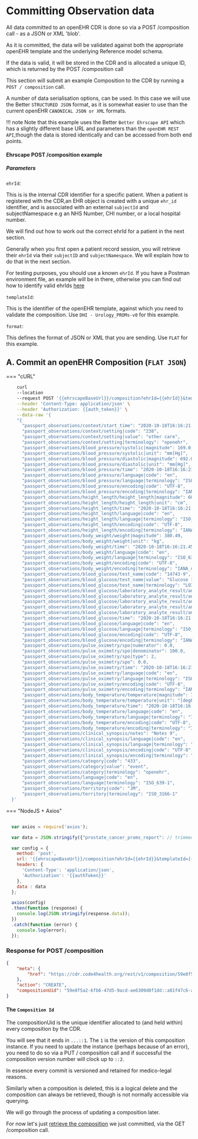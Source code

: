 # Committing Observation data

All data committed to an openEHR CDR is done so via a POST /composition call - as a JSON or XML 'blob'. 

As it is committed, the data will be validated against both the appropriate openEHR template and the underlying Reference model schema.

If the data is valid, it will be stored in the CDR and is allocated a unique ID, which is returned by the POST /composition call

This section will submit an example Composition to the CDR by running a `POST / composition` call.

A number of data serialisation options, can be used. In this case we will use the Better `STRUCTURED JSON` format, as it is somewhat easier to use than the current openEHR `CANONICAL JSON or XML` formats.

!!! note
Note that this example uses the Better `Better Ehrscape API` which has a slightly different base URL and parameters than the `openEHR REST API`,though the data is stored identically and can be accessed from both end points.

#### Ehrscape POST /composition example

##### Parameters

`ehrId`: 

This is is the internal CDR identifier for a specific patient. When a patient is registered with the CDR,an EHR object is created with a unique `ehr_id` identifier, and is associated with an external `subjectId` and subjectNamespace e.g an NHS Number, CHI number, or a local hospital number.

We will find out how to work out the correct ehrId for a patient in the next section.

Generally when you first open a patient record session, you will retrieve their `ehrId` via their `subjectID` and `subjectNamespace`. We will explain how to do that in the next section.

For testing purposes, you should use a known `ehrId`. If you have a Postman environment file, an example will be in there, otherwise you can find out how to identify valid ehrIds [here]()


`templateId`: 

This is the identifier of the openEHR template, against which you need to validate the composition. Use `DHI - Urology_PROMs-v0` for this example.  


`format`: 

This defines the format of JSON or XML that you are sending. Use `FLAT` for this example.


## A. Commit an openEHR Composition (`FLAT JSON`)

=== "cURL"
  
  ```bash
      curl 
      --location 
      --request POST '{{ehrscapeBaseUrl}}/composition?ehrId={{ehrId}}&templateId={{templateId}}&format=STRUCTURED' \
      --header 'Content-Type: application/json' \
      --header 'Authorization: {{auth_token}}' \
      --data-raw '{
      "{
        "passport_observations/context/start_time": "2020-10-18T16:16:21.449Z",
        "passport_observations/context/setting|code": "238",
        "passport_observations/context/setting|value": "other care",
        "passport_observations/context/setting|terminology": "openehr",
        "passport_observations/blood_pressure/systolic|magnitude": 169.0,
        "passport_observations/blood_pressure/systolic|unit": "mm[Hg]",
        "passport_observations/blood_pressure/diastolic|magnitude": 692.0,
        "passport_observations/blood_pressure/diastolic|unit": "mm[Hg]",
        "passport_observations/blood_pressure/time": "2020-10-18T16:16:21.452Z",
        "passport_observations/blood_pressure/language|code": "en",
        "passport_observations/blood_pressure/language|terminology": "ISO_639-1",
        "passport_observations/blood_pressure/encoding|code": "UTF-8",
        "passport_observations/blood_pressure/encoding|terminology": "IANA_character-sets",
        "passport_observations/height_length/height_length|magnitude": 609.33,
        "passport_observations/height_length/height_length|unit": "cm",
        "passport_observations/height_length/time": "2020-10-18T16:16:21.453Z",
        "passport_observations/height_length/language|code": "en",
        "passport_observations/height_length/language|terminology": "ISO_639-1",
        "passport_observations/height_length/encoding|code": "UTF-8",
        "passport_observations/height_length/encoding|terminology": "IANA_character-sets",
        "passport_observations/body_weight/weight|magnitude": 380.49,
        "passport_observations/body_weight/weight|unit": "kg",
        "passport_observations/body_weight/time": "2020-10-18T16:16:21.453Z",
        "passport_observations/body_weight/language|code": "en",
        "passport_observations/body_weight/language|terminology": "ISO_639-1",
        "passport_observations/body_weight/encoding|code": "UTF-8",
        "passport_observations/body_weight/encoding|terminology": "IANA_character-sets",
        "passport_observations/blood_glucose/test_name|code": "14743-9",
        "passport_observations/blood_glucose/test_name|value": "Glucose [Moles/volume] in Capillary blood by Glucometer",
        "passport_observations/blood_glucose/test_name|terminology": "LOINC",
        "passport_observations/blood_glucose/laboratory_analyte_result/analyte_name|code": "14743-9",
        "passport_observations/blood_glucose/laboratory_analyte_result/analyte_name|value": "Glucose [Moles/volume] in Capillary blood by Glucometer",
        "passport_observations/blood_glucose/laboratory_analyte_result/analyte_name|terminology": "LOINC",
        "passport_observations/blood_glucose/laboratory_analyte_result/analyte_result|magnitude": 52.61,
        "passport_observations/blood_glucose/laboratory_analyte_result/analyte_result|unit": "mmol/L",
        "passport_observations/blood_glucose/time": "2020-10-18T16:16:21.453Z",
        "passport_observations/blood_glucose/language|code": "en",
        "passport_observations/blood_glucose/language|terminology": "ISO_639-1",
        "passport_observations/blood_glucose/encoding|code": "UTF-8",
        "passport_observations/blood_glucose/encoding|terminology": "IANA_character-sets",
        "passport_observations/pulse_oximetry/spo|numerator": 0.0,
        "passport_observations/pulse_oximetry/spo|denominator": 100.0,
        "passport_observations/pulse_oximetry/spo|type": 2,
        "passport_observations/pulse_oximetry/spo": 0.0,
        "passport_observations/pulse_oximetry/time": "2020-10-18T16:16:21.455Z",
        "passport_observations/pulse_oximetry/language|code": "en",
        "passport_observations/pulse_oximetry/language|terminology": "ISO_639-1",
        "passport_observations/pulse_oximetry/encoding|code": "UTF-8",
        "passport_observations/pulse_oximetry/encoding|terminology": "IANA_character-sets",
        "passport_observations/body_temperature/temperature|magnitude": 72.7,
        "passport_observations/body_temperature/temperature|unit": "[degF]",
        "passport_observations/body_temperature/time": "2020-10-18T16:16:21.455Z",
        "passport_observations/body_temperature/language|code": "en",
        "passport_observations/body_temperature/language|terminology": "ISO_639-1",
        "passport_observations/body_temperature/encoding|code": "UTF-8",
        "passport_observations/body_temperature/encoding|terminology": "IANA_character-sets",
        "passport_observations/clinical_synopsis/notes": "Notes 9",
        "passport_observations/clinical_synopsis/language|code": "en",
        "passport_observations/clinical_synopsis/language|terminology": "ISO_639-1",
        "passport_observations/clinical_synopsis/encoding|code": "UTF-8",
        "passport_observations/clinical_synopsis/encoding|terminology": "IANA_character-sets",
        "passport_observations/category|code": "433",
        "passport_observations/category|value": "event",
        "passport_observations/category|terminology": "openehr",
        "passport_observations/language|code": "en",
        "passport_observations/language|terminology": "ISO_639-1",
        "passport_observations/territory|code": "JM",
        "passport_observations/territory|terminology": "ISO_3166-1"
    }'
  ```


=== "NodeJS + Axios"
  ```js

    var axios = require('axios');

    var data = JSON.stringify({"prostate_cancer_proms_report": // trimmed for brevity}");

    var config = {
      method: 'post',
      url: '{{ehrscapeBaseUrl}}/composition?ehrId={{ehrId}}&templateId={{templateId}}&format=STRUCTURED',
      headers: { 
        'Content-Type': 'application/json', 
        'Authorization': '{{authToken}}'
      },
      data : data
    };

    axios(config)
    .then(function (response) {
      console.log(JSON.stringify(response.data));
    })
    .catch(function (error) {
      console.log(error);
    });

```


### Response for POST /composition

```json
{
    "meta": {
        "href": "https://cdr.code4health.org/rest/v1/composition/59e8f5a2-6fb6-47d5-9acd-ae6309d0f1dd::a81f47c6-a757-4e34-b644-3ccc62b4a01c::1"
    },
    "action": "CREATE",
    "compositionUid": "59e8f5a2-6fb6-47d5-9acd-ae6309d0f1dd::a81f47c6-a757-4e34-b644-3ccc62b4a01c::1"
}
```

#### The `Composition Id`

The compositionUid is the unique identifier allocated to (and held within) every composition by the CDR.

You will see that it ends in `...::1`. The `1` is the version of this composition instance. If you need to update the instance (perhaps because of an error), you need to do so via a PUT / composition call and if successful the composition version number will clock up to `::2`.

In essence every commit is versioned and retained for medico-legal reasons. 

Similarly when a composition is deleted, this is a logical delete and the composition can always be retrieved, though is not normally accessible via querying.

We will go through the process of updating a composition later.

For now let's just [retrieve the composition](JPASS10-retrieving-observation-data.md) we just committed, via the GET /composition call.








